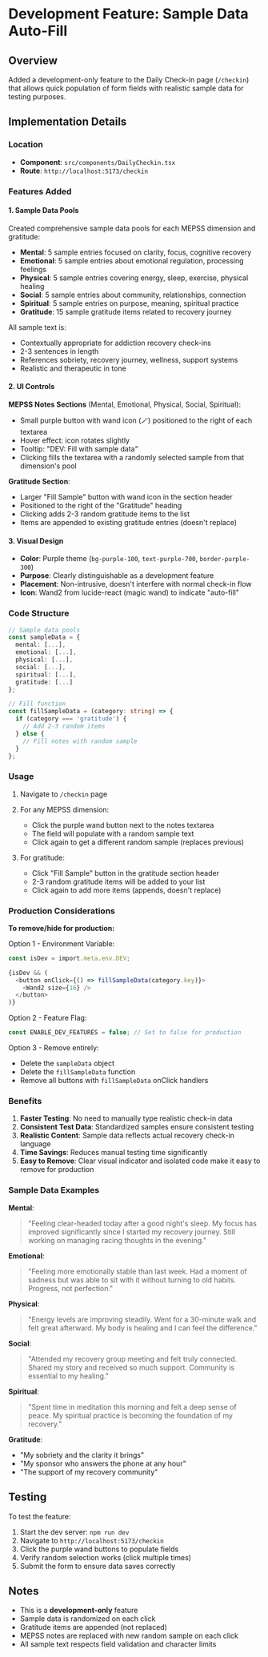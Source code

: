 # Development Feature: Sample Data Auto-Fill

## Overview
Added a development-only feature to the Daily Check-in page (`/checkin`) that allows quick population of form fields with realistic sample data for testing purposes.

## Implementation Details

### Location
- **Component**: `src/components/DailyCheckin.tsx`
- **Route**: `http://localhost:5173/checkin`

### Features Added

#### 1. Sample Data Pools
Created comprehensive sample data pools for each MEPSS dimension and gratitude:

- **Mental**: 5 sample entries focused on clarity, focus, cognitive recovery
- **Emotional**: 5 sample entries about emotional regulation, processing feelings
- **Physical**: 5 sample entries covering energy, sleep, exercise, physical healing
- **Social**: 5 sample entries about community, relationships, connection
- **Spiritual**: 5 sample entries on purpose, meaning, spiritual practice
- **Gratitude**: 15 sample gratitude items related to recovery journey

All sample text is:
- Contextually appropriate for addiction recovery check-ins
- 2-3 sentences in length
- References sobriety, recovery journey, wellness, support systems
- Realistic and therapeutic in tone

#### 2. UI Controls

**MEPSS Notes Sections** (Mental, Emotional, Physical, Social, Spiritual):
- Small purple button with wand icon (🪄) positioned to the right of each textarea
- Hover effect: icon rotates slightly
- Tooltip: "DEV: Fill with sample data"
- Clicking fills the textarea with a randomly selected sample from that dimension's pool

**Gratitude Section**:
- Larger "Fill Sample" button with wand icon in the section header
- Positioned to the right of the "Gratitude" heading
- Clicking adds 2-3 random gratitude items to the list
- Items are appended to existing gratitude entries (doesn't replace)

#### 3. Visual Design
- **Color**: Purple theme (`bg-purple-100`, `text-purple-700`, `border-purple-300`)
- **Purpose**: Clearly distinguishable as a development feature
- **Placement**: Non-intrusive, doesn't interfere with normal check-in flow
- **Icon**: Wand2 from lucide-react (magic wand) to indicate "auto-fill"

### Code Structure

```typescript
// Sample data pools
const sampleData = {
  mental: [...],
  emotional: [...],
  physical: [...],
  social: [...],
  spiritual: [...],
  gratitude: [...]
};

// Fill function
const fillSampleData = (category: string) => {
  if (category === 'gratitude') {
    // Add 2-3 random items
  } else {
    // Fill notes with random sample
  }
};
```

### Usage

1. Navigate to `/checkin` page
2. For any MEPSS dimension:
   - Click the purple wand button next to the notes textarea
   - The field will populate with a random sample text
   - Click again to get a different random sample (replaces previous)

3. For gratitude:
   - Click "Fill Sample" button in the gratitude section header
   - 2-3 random gratitude items will be added to your list
   - Click again to add more items (appends, doesn't replace)

### Production Considerations

**To remove/hide for production:**

Option 1 - Environment Variable:
```typescript
const isDev = import.meta.env.DEV;

{isDev && (
  <button onClick={() => fillSampleData(category.key)}>
    <Wand2 size={16} />
  </button>
)}
```

Option 2 - Feature Flag:
```typescript
const ENABLE_DEV_FEATURES = false; // Set to false for production
```

Option 3 - Remove entirely:
- Delete the `sampleData` object
- Delete the `fillSampleData` function
- Remove all buttons with `fillSampleData` onClick handlers

### Benefits

1. **Faster Testing**: No need to manually type realistic check-in data
2. **Consistent Test Data**: Standardized samples ensure consistent testing
3. **Realistic Content**: Sample data reflects actual recovery check-in language
4. **Time Savings**: Reduces manual testing time significantly
5. **Easy to Remove**: Clear visual indicator and isolated code make it easy to remove for production

### Sample Data Examples

**Mental**:
> "Feeling clear-headed today after a good night's sleep. My focus has improved significantly since I started my recovery journey. Still working on managing racing thoughts in the evening."

**Emotional**:
> "Feeling more emotionally stable than last week. Had a moment of sadness but was able to sit with it without turning to old habits. Progress, not perfection."

**Physical**:
> "Energy levels are improving steadily. Went for a 30-minute walk and felt great afterward. My body is healing and I can feel the difference."

**Social**:
> "Attended my recovery group meeting and felt truly connected. Shared my story and received so much support. Community is essential to my healing."

**Spiritual**:
> "Spent time in meditation this morning and felt a deep sense of peace. My spiritual practice is becoming the foundation of my recovery."

**Gratitude**:
- "My sobriety and the clarity it brings"
- "My sponsor who answers the phone at any hour"
- "The support of my recovery community"

## Testing

To test the feature:
1. Start the dev server: `npm run dev`
2. Navigate to `http://localhost:5173/checkin`
3. Click the purple wand buttons to populate fields
4. Verify random selection works (click multiple times)
5. Submit the form to ensure data saves correctly

## Notes

- This is a **development-only** feature
- Sample data is randomized on each click
- Gratitude items are appended (not replaced)
- MEPSS notes are replaced with new random sample on each click
- All sample text respects field validation and character limits

